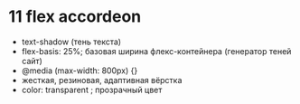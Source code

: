 # 11 flex accordeon
- text-shadow (тень текста)
- flex-basis: 25%; базовая ширина флекс-контейнера (генератор теней сайт)
- @media (max-width: 800px) {}
- жесткая, резиновая, адаптивная вёрстка
- color: transparent ;   прозрачный цвет
